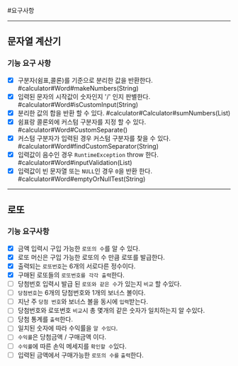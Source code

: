 #요구사항

-----

## 문자열 계산기
### 기능 요구 사항
 - [x] 구분자(쉼표,콜론)를 기준으로 분리한 값을 반환한다. #calculator#Word#makeNumbers(String)
 - [x] 입력된 문자의 시작값이 숫자인지 '/' 인지 판별한다. #calculator#Word#isCustomInput(String)
 - [x] 분리한 값의 합을 반환 할 수 있다. #calculator#Calculator#sumNumbers(List)
 - [x] 쉼표랑 콜론외에 커스텀 구분자를 지정 할 수 있다. #calculator#Word#CustomSeparate()
 - [x] 커스텀 구분자가 입력된 경우 커스텀 구분자를 찾을 수 있다. #calculator#Word#findCustomSeparator(String)
 - [x] 입력값이 음수인 경우 `RuntimeException` throw 한다. #calculator#Word#inputValidation(List)
 - [x] 입력값이 빈 문자열 또는 `NULL`인 경우 `0`을 반환 한다. #calculator#Word#emptyOrNullTest(String)

----------

## 로또
### 기능 요구사항

- [x] 금액 입력시 구입 가능한 `로또의 수`를 알 수 있다.
- [x] 로또 머신은 구입 가능한 로또의 수 만큼 로또를 발급한다.
- [x] 출력되는 `로또번호`는 6개의 서로다른 정수이다.
- [x] 구매된 로또들의 `로또번호를 각각 출력`한다.
- [ ] 당첨번호 입력시 발급 된 `로또와 같은 수`가 있는지 `비교` 할 수있다.
- [ ] `당첨번호`는 6개의 당첨번호와 1개의 보너스 볼이다.
- [ ] 지난 주 `당첨 번호`와 보너스 볼을 동시에 `입력`받는다.
- [ ] 당첨번호와 로또번호 `비교`시 총 몇개의 같은 숫자가 일치하는지 알 수있다.
- [ ] 당첨 통계를 `출력`한다.
- [ ] 일치된 숫자에 따라 수익률을 `알 수있다`.
- [ ] `수익률`은 당첨금액 / 구매금액 이다.
- [ ] `수익률`에 따른 손익 메세지를 `확인할 수`있다.
- [ ] 입력된 금액에서 구매가능한 `로또의 수를` `출력`한다.